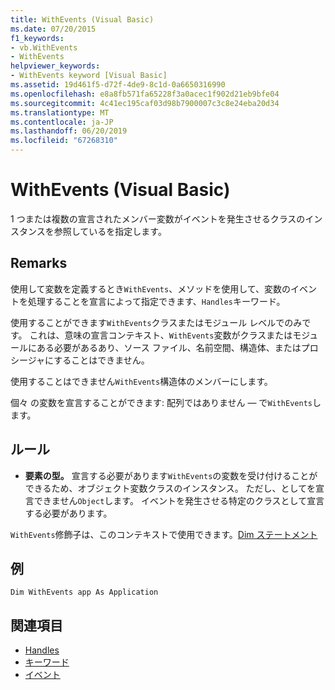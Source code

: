 ```yaml
---
title: WithEvents (Visual Basic)
ms.date: 07/20/2015
f1_keywords:
- vb.WithEvents
- WithEvents
helpviewer_keywords:
- WithEvents keyword [Visual Basic]
ms.assetid: 19d461f5-d72f-4de9-8c1d-0a6650316990
ms.openlocfilehash: e8a8fb571fa65228f3a0acec1f902d21eb9bfe04
ms.sourcegitcommit: 4c41ec195caf03d98b7900007c3c8e24eba20d34
ms.translationtype: MT
ms.contentlocale: ja-JP
ms.lasthandoff: 06/20/2019
ms.locfileid: "67268310"
---
```

# <a name="withevents-visual-basic"></a>WithEvents (Visual Basic)
1 つまたは複数の宣言されたメンバー変数がイベントを発生させるクラスのインスタンスを参照しているを指定します。  
  
## <a name="remarks"></a>Remarks  
 使用して変数を定義するとき`WithEvents`、メソッドを使用して、変数のイベントを処理することを宣言によって指定できます、`Handles`キーワード。  
  
 使用することができます`WithEvents`クラスまたはモジュール レベルでのみです。 これは、意味の宣言コンテキスト、`WithEvents`変数がクラスまたはモジュールにある必要があるあり、ソース ファイル、名前空間、構造体、またはプロシージャにすることはできません。  
  
 使用することはできません`WithEvents`構造体のメンバーにします。  
  
 個々 の変数を宣言することができます: 配列ではありません — で`WithEvents`します。  
  
## <a name="rules"></a>ルール  
  
- **要素の型。** 宣言する必要があります`WithEvents`の変数を受け付けることができるため、オブジェクト変数クラスのインスタンス。 ただし、としてを宣言できません`Object`します。 イベントを発生させる特定のクラスとして宣言する必要があります。  
  
 `WithEvents`修飾子は、このコンテキストで使用できます。[Dim ステートメント](../../../visual-basic/language-reference/statements/dim-statement.md)  
 
## <a name="example"></a>例

```VB
Dim WithEvents app As Application
```
  
## <a name="see-also"></a>関連項目

- [Handles](../../../visual-basic/language-reference/statements/handles-clause.md)
- [キーワード](../../../visual-basic/language-reference/keywords/index.md)
- [イベント](../../../visual-basic/programming-guide/language-features/events/index.md)
